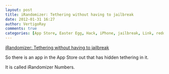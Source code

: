 ```yaml
---
layout: post
title: iRandomizer: Tethering without having to jailbreak
date: 2012-01-31 16:27
author: VertigoRay
comments: true
categories: [App Store, Easter Egg, Hack, iPhone, jailbreak, Link, reddit, tethering, Uncategorized]
---
```

<a href='http://bit.ly/wzhSiK'>iRandomizer: Tethering without having to jailbreak</a><div class="link_description"><p>So there is an app in the App Store out that has hidden tethering in it.</p>
<p>It is called iRandomizer Numbers.</p></div>

